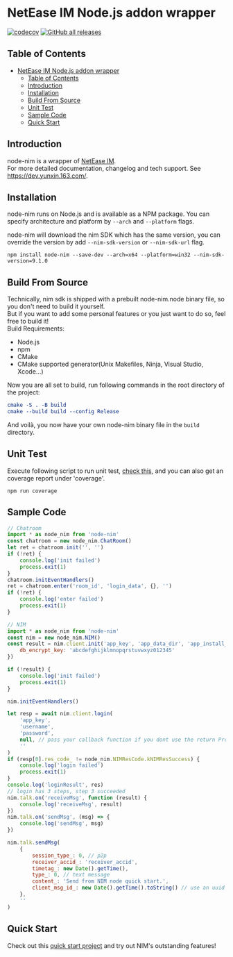 # NetEase IM Node.js addon wrapper

[![codecov](https://codecov.io/gh/netease-im/node-nim/branch/master/graph/badge.svg?token=YUP8T7ZG6U)](https://codecov.io/gh/netease-im/node-nim) [![GitHub all releases](https://img.shields.io/github/downloads/netease-im/node-nim/total)](https://github.com/netease-im/node-nim/releases)

## Table of Contents

- [NetEase IM Node.js addon wrapper](#netease-im-nodejs-addon-wrapper)
  - [Table of Contents](#table-of-contents)
  - [Introduction](#introduction)
  - [Installation](#installation)
  - [Build From Source](#build-from-source)
  - [Unit Test](#unit-test)
  - [Sample Code](#sample-code)
  - [Quick Start](#quick-start)

## Introduction

node-nim is a wrapper of [NetEase IM](https://netease.im/).  
For more detailed documentation, changelog and tech support. See https://dev.yunxin.163.com/.

## Installation

node-nim runs on Node.js and is available as a NPM package. You can specify architecture and platform by `--arch` and `--platform` flags.

node-nim will download the nim SDK which has the same version, you can override the version by add `--nim-sdk-version` or `--nim-sdk-url` flag.

```
npm install node-nim --save-dev --arch=x64 --platform=win32 --nim-sdk-version=9.1.0
```

## Build From Source

Technically, nim sdk is shipped with a prebuilt node-nim.node binary file, so you don't need to build it yourself.  
But if you want to add some personal features or you just want to do so, feel free to build it!  
Build Requirements:

-   Node.js
-   npm
-   CMake
-   CMake supported generator(Unix Makefiles, Ninja, Visual Studio, Xcode...)

Now you are all set to build, run following commands in the root directory of the project:

```cmake
cmake -S . -B build
cmake --build build --config Release
```

And voilà, you now have your own node-nim binary file in the `build` directory.

## Unit Test

Execute following script to run unit test, [check this](./test/test_all.js), and you can also get an coverage report under 'coverage'.

```
npm run coverage
```

## Sample Code

```js
// Chatroom
import * as node_nim from 'node-nim'
const chatroom = new node_nim.ChatRoom()
let ret = chatroom.init('', '')
if (!ret) {
    console.log('init failed')
    process.exit(1)
}
chatroom.initEventHandlers()
ret = chatroom.enter('room_id', 'login_data', {}, '')
if (!ret) {
    console.log('enter failed')
    process.exit(1)
}
```

```js
// NIM
import * as node_nim from 'node-nim'
const nim = new node_nim.NIM()
const result = nim.client.init('app_key', 'app_data_dir', 'app_install_dir', {
    db_encrypt_key: 'abcdefghijklmnopqrstuvwxyz012345'
})

if (!result) {
    console.log('init failed')
    process.exit(1)
}

nim.initEventHandlers()

let resp = await nim.client.login(
    'app_key',
    'username',
    'password',
    null, // pass your callback function if you dont use the return Promise
    ''
)
if (resp[0].res_code_ != node_nim.NIMResCode.kNIMResSuccess) {
    console.log('login failed')
    process.exit(1)
}
console.log('loginResult', res)
// login has 3 steps, step 3 succeeded
nim.talk.on('receiveMsg', function (result) {
    console.log('receiveMsg', result)
})
nim.talk.on('sendMsg', (msg) => {
    console.log('sendMsg', msg)
})

nim.talk.sendMsg(
    {
        session_type_: 0, // p2p
        receiver_accid_: 'receiver_accid',
        timetag_: new Date().getTime(),
        type_: 0, // text message
        content_: 'Send from NIM node quick start.',
        client_msg_id_: new Date().getTime().toString() // use an uuid
    },
    ''
)
```

## Quick Start

Check out this [quick start project](https://github.com/netease-im/node-nim-quick-start) and try out NIM's outstanding features!
